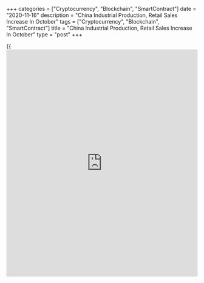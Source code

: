 +++
categories = ["Cryptocurrency", "Blockchain", "SmartContract"]
date = "2020-11-16"
description = "China Industrial Production, Retail Sales Increase In October"
tags = ["Cryptocurrency", "Blockchain", "SmartContract"]
title = "China Industrial Production, Retail Sales Increase In October"
type = "post"
+++

{{<iframe id="large-banner" src="https://www.bounty.group/#slide=28.0" width="100%" height="600" scrolling="no" style="border: 0px solid rgb(216, 221, 230); border-radius: 3px;">}}

China industrial production and retail sales logged robust growth in
October as the [economy][1] shrugged off the negative impact of
Covid-19, data revealed Monday.  
  
Industrial production grew at a steady pace of 6.9 percent annually in
October, the National Bureau of Statistics said. This was faster than
the expected increase of 6.5 percent.

Retail sales advanced 4.3 percent on year in October, better than
September's 3.3 percent increase but slower than the economists'
forecast of 4.9 percent.

During January to October period, fixed asset investment grew 1.8
percent from the same period last year versus the expected increase of
1.6 percent.

The unemployment rate fell marginally to 5.3 percent from 5.4 percent in
the previous month. The rate came in line with economists' expectations.

The economic growth is expected to be faster in the fourth quarter, Fu
Linghui, a spokesman for the National Bureau of Statistics, told
reporters.

Driven by domestic consumption and global demand for medical equipments,
the economy had expanded 4.9 percent on a yearly basis in the third
quarter.

The International Monetary Fund had upgraded China's growth projection
for this year to 1.9 percent from 1 percent. Growth is forecast to zoom
to 8.2 percent in 2021.

Policy stimulus continued to boost investment and industrial output
while growth in real retail sales and services activity returned to pre-
virus levels, Julian Evans-Pritchard and Sheana Yue, economists at
Capital Economics, said.

The upshot is that the negative shock to the labor market and service
sector from Covid-19 now appears to have fully reversed.

As consumption still has room to strengthen further in the near-term and
supportive fiscal [policy](https://www.fintechee.com/policy/) keeping activity in industry and construction
strong, the economists expect a period of above-trend economic growth in
the coming quarters.

For comments and feedback [contact](https://www.playgroundfx.com/contact/): editorial@rtt[news](https://www.letsplayfx.com/blog/forex-news-website/).com

[Economic News][1]

 **What parts of the world are seeing the best (and worst) economic
performances lately? Click[here][2] to check out our [Econ Scorecard][2]
and find out! See up-to-the-moment [ranking](https://www.playgroundfx.com/blog/crypto-exchange-ranking/)s for the best and worst
performers in [GDP][3], [unemployment rate][4], [inflation][2] and much
more.**

   1. www.rtt[news](https://www.letsplayfx.com/blog/forex-news-website/).com/Content/EconomicNews.aspx
   2. www.rtt[news](https://www.letsplayfx.com/blog/forex-news-website/).com/economic-scorecard/world-rank/CPI/highest-performance.aspx
   3. www.rtt[news](https://www.letsplayfx.com/blog/forex-news-website/).com/economic-scorecard/world-rank/GDP/highest-performance.aspx
   4. www.rtt[news](https://www.letsplayfx.com/blog/forex-news-website/).com/economic-scorecard/world-rank/unemployment-rate/lowest-performance.aspx